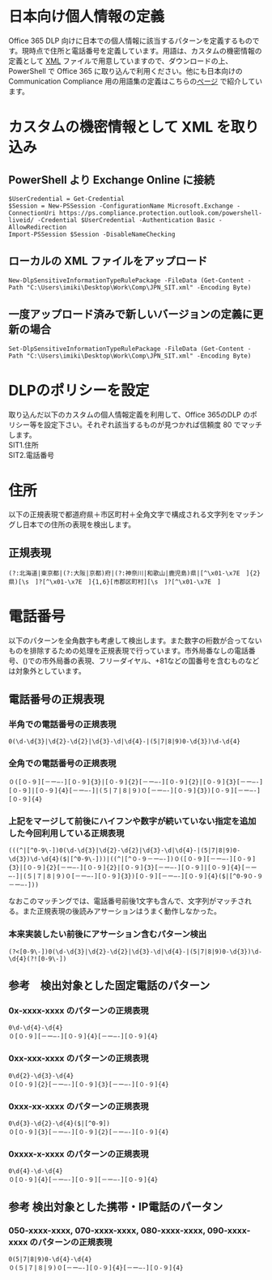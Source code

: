 # 日本向け個人情報の定義
Office 365 DLP 向けに日本での個人情報に該当するパターンを定義するものです。現時点で住所と電話番号を定義しています。用語は、カスタムの機密情報の定義として [XML](https://github.com/YoshihiroIchinose/JPN-CC/blob/master/JPN_SIT.xml) ファイルで用意していますので、ダウンロードの上、PowerShell で Office 365 に取り込んで利用ください。他にも日本向けの Communication Compliance 用の用語集の定義はこちらの[ページ](https://github.com/YoshihiroIchinose/JPN-CC/blob/master/README.md) で紹介しています。

# カスタムの機密情報として XML を取り込み
## PowerShell より Exchange Online に接続
    $UserCredential = Get-Credential
    $Session = New-PSSession -ConfigurationName Microsoft.Exchange -ConnectionUri https://ps.compliance.protection.outlook.com/powershell-liveid/ -Credential $UserCredential -Authentication Basic -AllowRedirection
    Import-PSSession $Session -DisableNameChecking

## ローカルの XML ファイルをアップロード
    New-DlpSensitiveInformationTypeRulePackage -FileData (Get-Content -Path "C:\Users\imiki\Desktop\Work\Comp\JPN_SIT.xml" -Encoding Byte)

## 一度アップロード済みで新しいバージョンの定義に更新の場合
    Set-DlpSensitiveInformationTypeRulePackage -FileData (Get-Content -Path "C:\Users\imiki\Desktop\Work\Comp\JPN_SIT.xml" -Encoding Byte)
    
# DLPのポリシーを設定
取り込んだ以下のカスタムの個人情報定義を利用して、Office 365のDLP のポリシー等を設定下さい。それぞれ該当するものが見つかれば信頼度 80 でマッチします。  
SIT1.住所  
SIT2.電話番号  

# 住所
以下の正規表現で都道府県＋市区町村＋全角文字で構成される文字列をマッチングし日本での住所の表現を検出します。
## 正規表現
    (?:北海道|東京都|(?:大阪|京都)府|(?:神奈川|和歌山|鹿児島)県|[^\x01-\x7E　]{2}県)[\s　]?[^\x01-\x7E　]{1,6}[市郡区町村][\s　]?[^\x01-\x7E　]
# 電話番号
以下のパターンを全角数字も考慮して検出します。また数字の桁数が合ってないものを排除するための処理を正規表現で行っています。市外局番なしの電話番号、()での市外局番の表現、フリーダイヤル、+81などの国番号を含むものなどは対象外としています。

## 電話番号の正規表現
### 半角での電話番号の正規表現
    0(\d-\d{3}|\d{2}-\d{2}|\d{3}-\d|\d{4}-|(5|7|8|9)0-\d{3})\d-\d{4}
### 全角での電話番号の正規表現
    ０([０-９][－ー―-][０-９]{3}|[０-９]{2}[－ー―-][０-９]{2}|[０-９]{3}[－ー―-][０-９]|[０-９]{4}[－ー―-]|(５|７|８|９)０[－ー―-][０-９]{3})[０-９][－ー―-][０-９]{4}
### 上記をマージして前後にハイフンや数字が続いていない指定を追加した今回利用している正規表現
    (((^|[^0-9\-])0(\d-\d{3}|\d{2}-\d{2}|\d{3}-\d|\d{4}-|(5|7|8|9)0-\d{3})\d-\d{4}($|[^0-9\-]))|((^|[^０-９－ー―-])０([０-９][－ー―-][０-９]{3}|[０-９]{2}[－ー―-][０-９]{2}|[０-９]{3}[－ー―-][０-９]|[０-９]{4}[－ー―-]|(５|７|８|９)０[－ー―-][０-９]{3})[０-９][－ー―-][０-９]{4}($|[^0-9０-９－ー―-]))
なおこのマッチングでは、電話番号前後1文字も含んで、文字列がマッチされる。また正規表現の後読みアサーションはうまく動作しなかった。
### 本来実装したい前後にアサーション含むパターン検出
    (?<[0-9\-])0(\d-\d{3}|\d{2}-\d{2}|\d{3}-\d|\d{4}-|(5|7|8|9)0-\d{3})\d-\d{4}(?![0-9\-])

## 参考　検出対象とした固定電話のパターン
### 0x-xxxx-xxxx のパターンの正規表現
    0\d-\d{4}-\d{4}
    ０[０-９][－ー―-][０-９]{4}[－ー―-][０-９]{4}
### 0xx-xxx-xxxx のパターンの正規表現
    0\d{2}-\d{3}-\d{4}
    ０[０-９]{2}[－ー―-][０-９]{3}[－ー―-][０-９]{4}
### 0xxx-xx-xxxx のパターンの正規表現
    0\d{3}-\d{2}-\d{4}($|[^0-9])
    ０[０-９]{3}[－ー―-][０-９]{2}[－ー―-][０-９]{4}
### 0xxxx-x-xxxx のパターンの正規表現
    0\d{4}-\d-\d{4}
    ０[０-９]{4}[－ー―-][０-９][－ー―-][０-９]{4}
## 参考 検出対象とした携帯・IP電話のパータン
### 050-xxxx-xxxx, 070-xxxx-xxxx, 080-xxxx-xxxx, 090-xxxx-xxxx のパターンの正規表現
    0(5|7|8|9)0-\d{4}-\d{4}
    ０(５|７|８|９)０[－ー―-][０-９]{4}[－ー―-][０-９]{4}
